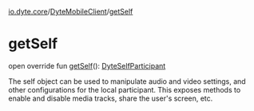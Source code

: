 [io.dyte.core](../index.md)/[DyteMobileClient](index.md)/[getSelf](get-self.md)

# getSelf


open override fun [getSelf](get-self.md)(): [DyteSelfParticipant](../../com.dyte.mobilecorekmm.models/-dyte-self-participant/index.md)

The self object can be used to manipulate audio and video settings, and other configurations for the local participant. This exposes methods to enable and disable media tracks, share the user's screen, etc.
